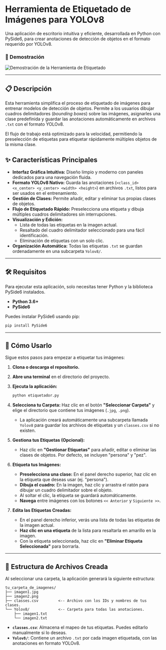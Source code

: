 # Herramienta de Etiquetado de Imágenes para YOLOv8

Una aplicación de escritorio intuitiva y eficiente, desarrollada en Python con PySide6, para crear anotaciones de detección de objetos en el formato requerido por YOLOv8.

### 🎥 Demostración

![Demostración de la Herramienta de Etiquetado](https://github.com/viccorari/Data-Labeling-Software/blob/main/Video_software_demo)

---

## 📋 Descripción

Esta herramienta simplifica el proceso de etiquetado de imágenes para entrenar modelos de detección de objetos. Permite a los usuarios dibujar cuadros delimitadores (*bounding boxes*) sobre las imágenes, asignarles una clase predefinida y guardar las anotaciones automáticamente en archivos `.txt` con el formato YOLOv8.

El flujo de trabajo está optimizado para la velocidad, permitiendo la preselección de etiquetas para etiquetar rápidamente múltiples objetos de la misma clase.

## ✨ Características Principales

* **Interfaz Gráfica Intuitiva:** Diseño limpio y moderno con paneles dedicados para una navegación fluida.
* **Formato YOLOv8 Nativo:** Guarda las anotaciones (`<class_id> <x_center> <y_center> <width> <height>`) en archivos `.txt`, listos para ser usados en el entrenamiento.
* **Gestión de Clases:** Permite añadir, editar y eliminar tus propias clases de objetos.
* **Flujo de Etiquetado Rápido:** Preselecciona una etiqueta y dibuja múltiples cuadros delimitadores sin interrupciones.
* **Visualización y Edición:**
    * Lista de todas las etiquetas en la imagen actual.
    * Resaltado del cuadro delimitador seleccionado para una fácil identificación.
    * Eliminación de etiquetas con un solo clic.
* **Organización Automática:** Todas las etiquetas `.txt` se guardan ordenadamente en una subcarpeta `Yolov8/`.

---

## 🛠️ Requisitos

Para ejecutar esta aplicación, solo necesitas tener Python y la biblioteca PySide6 instalados.

* **Python 3.6+**
* **PySide6**

Puedes instalar PySide6 usando pip:
```bash
pip install PySide6
```

---

## 🚀 Cómo Usarlo

Sigue estos pasos para empezar a etiquetar tus imágenes:

1.  **Clona o descarga el repositorio.**
2.  **Abre una terminal** en el directorio del proyecto.
3.  **Ejecuta la aplicación:**
    ```bash
    python etiquetador.py
    ```
4.  **Selecciona tu Carpeta:** Haz clic en el botón **"Seleccionar Carpeta"** y elige el directorio que contiene tus imágenes (`.jpg`, `.png`).
    * La aplicación creará automáticamente una subcarpeta llamada `Yolov8` para guardar los archivos de etiquetas y un `classes.csv` si no existen.

5.  **Gestiona tus Etiquetas (Opcional):**
    * Haz clic en **"Gestionar Etiquetas"** para añadir, editar o eliminar las clases de objetos. Por defecto, se incluyen "persona" y "pez".

6.  **Etiqueta tus Imágenes:**
    * **Preselecciona una clase:** En el panel derecho superior, haz clic en la etiqueta que deseas usar (ej. "persona").
    * **Dibuja el cuadro:** En la imagen, haz clic y arrastra el ratón para dibujar un cuadro delimitador sobre el objeto.
    * Al soltar el clic, la etiqueta se guardará automáticamente.
    * **Navega** entre imágenes con los botones `<< Anterior` y `Siguiente >>`.

7.  **Edita las Etiquetas Creadas:**
    * En el panel derecho inferior, verás una lista de todas las etiquetas de la imagen actual.
    * **Haz clic en una etiqueta** de la lista para resaltarla en amarillo en la imagen.
    * Con la etiqueta seleccionada, haz clic en **"Eliminar Etiqueta Seleccionada"** para borrarla.

---

## 📁 Estructura de Archivos Creada

Al seleccionar una carpeta, la aplicación generará la siguiente estructura:

```
tu_carpeta_de_imagenes/
├── imagen1.jpg
├── imagen2.png
├── classes.csv         <-- Archivo con los IDs y nombres de tus clases.
└── Yolov8/             <-- Carpeta para todas las anotaciones.
    ├── imagen1.txt
    └── imagen2.txt
```

* **`classes.csv`**: Almacena el mapeo de tus etiquetas. Puedes editarlo manualmente si lo deseas.
* **`Yolov8/`**: Contiene un archivo `.txt` por cada imagen etiquetada, con las anotaciones en formato YOLOv8.


